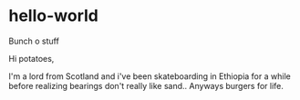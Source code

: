 # hello-world
Bunch o stuff


Hi potatoes,

I'm a lord from Scotland and i've been skateboarding in Ethiopia for a while before realizing bearings don't really like sand.. Anyways burgers for life.
